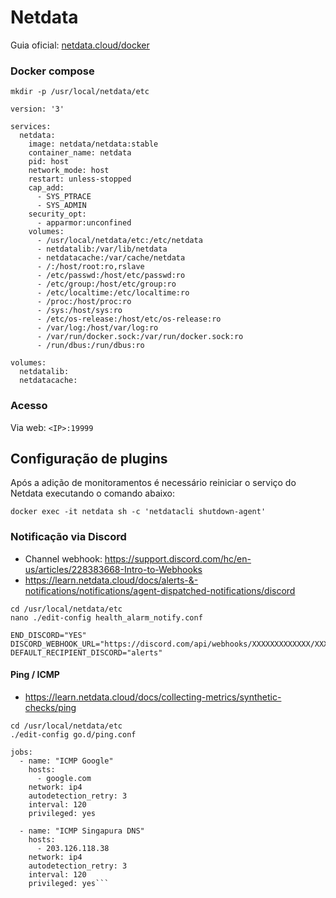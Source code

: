 # Netdata

Guia oficial: [netdata.cloud/docker](https://learn.netdata.cloud/docs/netdata-agent/installation/docker)


### Docker compose

```
mkdir -p /usr/local/netdata/etc
```

```
version: '3'

services:
  netdata:
    image: netdata/netdata:stable
    container_name: netdata
    pid: host
    network_mode: host
    restart: unless-stopped
    cap_add:
      - SYS_PTRACE
      - SYS_ADMIN
    security_opt:
      - apparmor:unconfined
    volumes:
      - /usr/local/netdata/etc:/etc/netdata
      - netdatalib:/var/lib/netdata
      - netdatacache:/var/cache/netdata
      - /:/host/root:ro,rslave
      - /etc/passwd:/host/etc/passwd:ro
      - /etc/group:/host/etc/group:ro
      - /etc/localtime:/etc/localtime:ro
      - /proc:/host/proc:ro
      - /sys:/host/sys:ro
      - /etc/os-release:/host/etc/os-release:ro
      - /var/log:/host/var/log:ro
      - /var/run/docker.sock:/var/run/docker.sock:ro
      - /run/dbus:/run/dbus:ro

volumes:
  netdatalib:
  netdatacache:
```

### Acesso
Via web: `<IP>:19999`




## Configuração de plugins

Após a adição de monitoramentos é necessário reiniciar o serviço do Netdata executando o comando abaixo:

```
docker exec -it netdata sh -c 'netdatacli shutdown-agent'
```

### Notificação via Discord

 - Channel webhook: https://support.discord.com/hc/en-us/articles/228383668-Intro-to-Webhooks
 - https://learn.netdata.cloud/docs/alerts-&-notifications/notifications/agent-dispatched-notifications/discord

```
cd /usr/local/netdata/etc
nano ./edit-config health_alarm_notify.conf
```

```
END_DISCORD="YES"  
DISCORD_WEBHOOK_URL="https://discord.com/api/webhooks/XXXXXXXXXXXXX/XXXXXXXXXXXXXXXXXXXXXXXXXXXXXX"  
DEFAULT_RECIPIENT_DISCORD="alerts"
```



#### Ping / ICMP

 - https://learn.netdata.cloud/docs/collecting-metrics/synthetic-checks/ping

```
cd /usr/local/netdata/etc
./edit-config go.d/ping.conf
```

```
jobs:
  - name: "ICMP Google"
    hosts:
      - google.com
    network: ip4
    autodetection_retry: 3
    interval: 120
    privileged: yes

  - name: "ICMP Singapura DNS"
    hosts:
      - 203.126.118.38
    network: ip4
    autodetection_retry: 3
    interval: 120
    privileged: yes```
```

